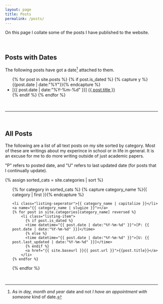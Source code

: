 ```yaml
---
layout: page
title: Posts
permalink: /posts/
---
```


On this page I collate some of the posts I have published to the website.

<br>

## Posts with Dates

The following posts have got a date[^1] attached to them.

<ul class="listing">
<!-- <li class="listing-seperator">Posts with Dates</li> -->
{% for post in site.posts %}
  {% if post.is_dated %}
    {% capture y %}{{post.date | date:"%Y"}}{% endcapture %}
    <li class="listing-item">
      <time datetime="{{ post.date | date:"%Y-%m-%d" }}">[{{ post.date | date:"%Y-%m-%d" }}]</time>
      <a href="{{ post.url }}" title="{{ post.title }}">{{ post.title }}</a>
    </li>
  {% endif %}
{% endfor %}

<!-- <li class="listing-seperator">Undated</li>
{% for post in site.posts reversed %}
  {% if post.is_dated != true %}
    <li class="listing-item">
      <a href="{{ post.url }}" title="{{ post.title }}">{{ post.title }}</a>
    </li>
  {% endif %}
{% endfor %} -->
</ul>

<br>

---

<br>

## All Posts

The following are a list of all text posts on my site sorted by category. Most of these are writings about my experince in school or in life in general. It is an excuse for me to do more writing outside of just academic papers.

"P" refers to posted date, and "U" refers to last updated date (for posts that I continually update).

{% assign sorted_cats = site.categories | sort %}
<ul class="listing">
{% for category in sorted_cats %}
    {% capture category_name %}{{ category | first }}{% endcapture %}
    
    <li class="listing-seperator">{{ category_name | capitalize }}</li>
    <a name="{{ category_name | slugize }}"></a>
    {% for post in site.categories[category_name] reversed %}
        <li class="listing-item">
          {% if post.is_dated %}
          <time datetime="{{ post.date | date:"%Y-%m-%d" }}">[P: {{ post.date | date:"%Y-%m-%d" }}]</time>
          {% else %}
          <time datetime="{{ post.date | date:"%Y-%m-%d" }}">[U: {{ post.last_updated | date:"%Y-%m-%d" }}]</time>
          {% endif %}
          <a href="{{ site.baseurl }}{{ post.url }}">{{post.title}}</a>
        </li>
    {% endfor %}
{% endfor %}
</ul>

<br>

[^1]: As in _day, month and year_ date and not _I have an appointment with someone_ kind of date.
